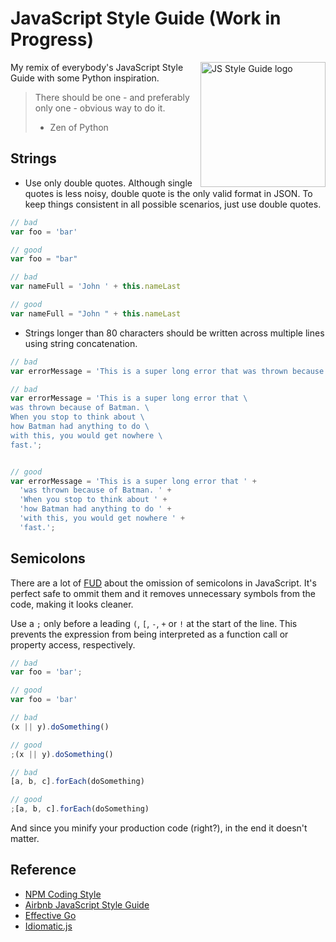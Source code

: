 # JavaScript Style Guide (Work in Progress)

<img
  src="https://raw.github.com/caiogondim/js-style-guide/master/logo.png"
  alt="JS Style Guide logo" align="right" width="200px"
/>

My remix of everybody's JavaScript Style Guide with some Python inspiration.

> There should be one - and preferably only one - obvious way to do it.
> - Zen of Python


## Strings

- Use only double quotes. Although single quotes is less noisy, double quote is
the only valid format in JSON. To keep things consistent in all possible
scenarios, just use double quotes.

```javascript
// bad
var foo = 'bar'

// good
var foo = "bar"

// bad
var nameFull = 'John ' + this.nameLast

// good
var nameFull = "John " + this.nameLast
```


- Strings longer than 80 characters should be written across multiple lines
using string concatenation.

```javascript
// bad
var errorMessage = 'This is a super long error that was thrown because of Batman. When you stop to think about how Batman had anything to do with this, you would get nowhere fast.';

// bad
var errorMessage = 'This is a super long error that \
was thrown because of Batman. \
When you stop to think about \
how Batman had anything to do \
with this, you would get nowhere \
fast.';


// good
var errorMessage = 'This is a super long error that ' +
  'was thrown because of Batman. ' +
  'When you stop to think about ' +
  'how Batman had anything to do ' +
  'with this, you would get nowhere ' +
  'fast.';
```


## Semicolons

There are a lot of
[FUD](http://en.wikipedia.org/wiki/Fear,_uncertainty_and_doubt) about the
omission of semicolons in JavaScript. It's perfect safe to ommit them and it
removes unnecessary symbols from the code, making it looks cleaner.

Use a `;` only before a leading `(`, `[`, `-`, `+` or `!` at the start of the
line. This prevents the expression from being interpreted as a function call or
property access, respectively.

```javascript
// bad
var foo = 'bar';

// good
var foo = 'bar'

// bad
(x || y).doSomething()

// good
;(x || y).doSomething()

// bad
[a, b, c].forEach(doSomething)

// good
;[a, b, c].forEach(doSomething)
```
And since you minify your production code (right?), in the end it doesn't
matter.

## Reference

- [NPM Coding Style](https://npmjs.org/doc/coding-style.html)
- [Airbnb JavaScript Style Guide](https://github.com/airbnb/javascript)
- [Effective Go](http://golang.org/doc/effective_go.html)
- [Idiomatic.js](https://github.com/rwaldron/idiomatic.js/)
